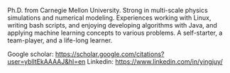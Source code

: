 
Ph.D. from Carnegie Mellon University. 
Strong in multi-scale physics simulations and numerical modeling. 
Experiences working with Linux, writing bash scripts, and enjoying developing algorithms with Java, and applying machine learning concepts to various problems. 
A self-starter, a team-player, and a life-long learner.

Google scholar: https://scholar.google.com/citations?user=yblltEkAAAAJ&hl=en
Linkedin: https://www.linkedin.com/in/yingjuy/